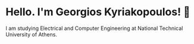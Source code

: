 # Hello. I'm Georgios Kyriakopoulos! 👋

I am studying Electrical and Computer Engineering at National Technical University of Athens.
